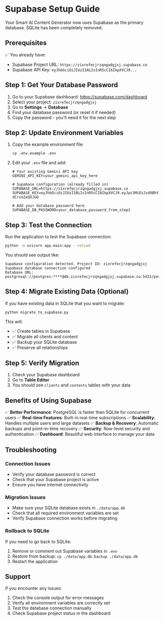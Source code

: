 # Supabase Setup Guide

Your Smart AI Content Generator now uses Supabase as the primary database. SQLite has been completely removed.

## Prerequisites

✅ You already have:
- Supabase Project URL: `https://zixrefecjrzqngadgjxj.supabase.co`
- Supabase API Key: `eyJhbGciOiJIUzI1NiIsInR5cCI6IkpXVCJ9...`

## Step 1: Get Your Database Password

1. Go to your Supabase dashboard: https://supabase.com/dashboard
2. Select your project: `zixrefecjrzqngadgjxj`
3. Go to **Settings** → **Database**
4. Find your database password (or reset it if needed)
5. Copy the password - you'll need it for the next step

## Step 2: Update Environment Variables

1. Copy the example environment file:
   ```bash
   cp .env.example .env
   ```

2. Edit your `.env` file and add:
   ```env
   # Your existing Gemini API key
   GEMINI_API_KEY=your_gemini_api_key_here
   
   # Supabase configuration (already filled in)
   SUPABASE_URL=https://zixrefecjrzqngadgjxj.supabase.co
   SUPABASE_KEY=eyJhbGciOiJIUzI1NiIsInR5cCI6IkpXVCJ9.eyJpc3MiOiJzdXBhYmFzZSIsInJlZiI6InppeHJlZmVjanJ6cW5nYWRnanhqIiwicm9sZSI6ImFub24iLCJpYXQiOjE3NDg3NjMxOTQsImV4cCI6MjA2NDMzOTE5NH0.uTx45whd2qFu2zjwyFyaFAUuVjXb6F-dCrsoIeQXJGQ
   
   # Add your database password here
   SUPABASE_DB_PASSWORD=your_database_password_from_step1
   ```

## Step 3: Test the Connection

Run the application to test the Supabase connection:

```bash
python -m uvicorn app.main:app --reload
```

You should see output like:
```
Supabase configuration detected. Project ID: zixrefecjrzqngadgjxj
Supabase database connection configured
Database URL: postgresql://postgres:****@db.zixrefecjrzqngadgjxj.supabase.co:5432/postgres
```

## Step 4: Migrate Existing Data (Optional)

If you have existing data in SQLite that you want to migrate:

```bash
python migrate_to_supabase.py
```

This will:
- ✅ Create tables in Supabase
- ✅ Migrate all clients and content
- ✅ Backup your SQLite database
- ✅ Preserve all relationships

## Step 5: Verify Migration

1. Check your Supabase dashboard
2. Go to **Table Editor**
3. You should see `clients` and `contents` tables with your data

## Benefits of Using Supabase

✅ **Better Performance**: PostgreSQL is faster than SQLite for concurrent users
✅ **Real-time Features**: Built-in real-time subscriptions
✅ **Scalability**: Handles multiple users and large datasets
✅ **Backup & Recovery**: Automatic backups and point-in-time recovery
✅ **Security**: Row-level security and authentication
✅ **Dashboard**: Beautiful web interface to manage your data

## Troubleshooting

### Connection Issues
- Verify your database password is correct
- Check that your Supabase project is active
- Ensure you have internet connectivity

### Migration Issues
- Make sure your SQLite database exists in `./data/app.db`
- Check that all required environment variables are set
- Verify Supabase connection works before migrating

### Rollback to SQLite
If you need to go back to SQLite:
1. Remove or comment out Supabase variables in `.env`
2. Restore from backup: `cp ./data/app.db.backup ./data/app.db`
3. Restart the application

## Support

If you encounter any issues:
1. Check the console output for error messages
2. Verify all environment variables are correctly set
3. Test the database connection manually
4. Check Supabase project status in the dashboard
